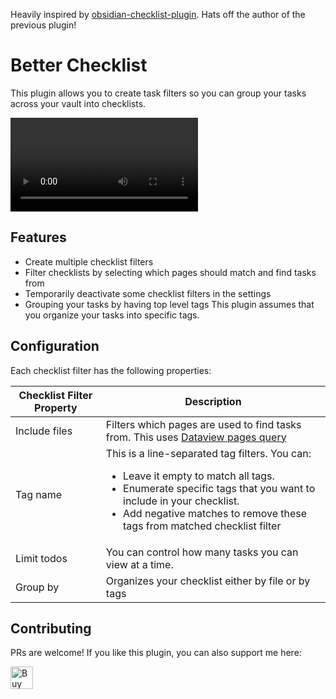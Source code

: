 Heavily inspired by [obsidian-checklist-plugin](https://github.com/delashum/obsidian-checklist-plugin).
Hats off the author of the previous plugin!

# Better Checklist

This plugin allows you to create task filters so you can group your tasks across
your vault into checklists.

<video src="https://github.com/user-attachments/assets/a43292e0-29c5-45bb-8e65-3e0eb288c567"></video>

## Features
- Create multiple checklist filters
- Filter checklists by selecting which pages should match and find tasks from
- Temporarily deactivate some checklist filters in the settings
- Grouping your tasks by having top level tags
  This plugin assumes that you organize your tasks into specific tags.

## Configuration

Each checklist filter has the following properties:

| Checklist Filter Property | Description |
| -- | -- |
| Include files | Filters which pages are used to find tasks from. This uses [Dataview pages query](https://blacksmithgu.github.io/obsidian-dataview/#data-querying)|
| Tag name | This is a line-separated tag filters. You can: <br /><ul><li>Leave it empty to match all tags.</li><li>Enumerate specific tags that you want to include in your checklist. </li><li>Add negative matches to remove these tags from matched checklist filter</li></ul>|
| Limit todos | You can control how many tasks you can view at a time. |
| Group by | Organizes your checklist either by file or by tags |

## Contributing

PRs are welcome! If you like this plugin, you can also support me here: 

<a href='https://ko-fi.com/V7V3166L2K' target='_blank'><img height='36' style='border:0px;height:36px;' src='https://storage.ko-fi.com/cdn/kofi2.png?v=6' border='0' alt='Buy Me a Coffee at ko-fi.com' /></a>
